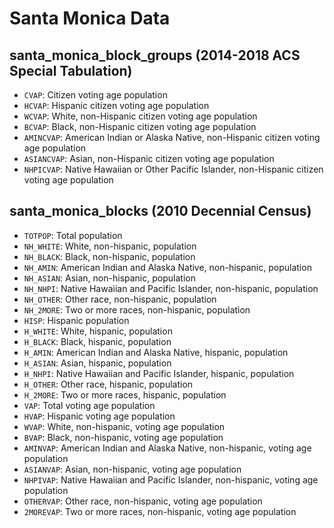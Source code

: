 # Santa Monica Data

## santa_monica_block_groups (2014-2018 ACS Special Tabulation)
* `CVAP`: Citizen voting age population
* `HCVAP`: Hispanic citizen voting age population
* `WCVAP`: White, non-Hispanic citizen voting age population
* `BCVAP`: Black, non-Hispanic citizen voting age population
* `AMINCVAP`: American Indian or Alaska Native, non-Hispanic citizen voting age population
* `ASIANCVAP`: Asian, non-Hispanic citizen voting age population
* `NHPICVAP`: Native Hawaiian or Other Pacific Islander, non-Hispanic citizen voting age population

## santa_monica_blocks (2010 Decennial Census)
* `TOTPOP`: Total population 
* `NH_WHITE`: White, non-hispanic, population
* `NH_BLACK`: Black, non-hispanic, population
* `NH_AMIN`: American Indian and Alaska Native, non-hispanic, population
* `NH_ASIAN`: Asian, non-hispanic, population
* `NH_NHPI`: Native Hawaiian and Pacific Islander, non-hispanic, population
* `NH_OTHER`: Other race, non-hispanic, population
* `NH_2MORE`: Two or more races, non-hispanic, population
* `HISP`: Hispanic population
* `H_WHITE`: White, hispanic, population
* `H_BLACK`: Black, hispanic, population
* `H_AMIN`: American Indian and Alaska Native, hispanic, population
* `H_ASIAN`: Asian, hispanic, population
* `H_NHPI`: Native Hawaiian and Pacific Islander, hispanic, population
* `H_OTHER`: Other race, hispanic, population
* `H_2MORE`: Two or more races, hispanic, population
* `VAP`: Total voting age population
* `HVAP`: Hispanic voting age population
* `WVAP`: White, non-hispanic, voting age population
* `BVAP`: Black, non-hispanic, voting age population
* `AMINVAP`: American Indian and Alaska Native, non-hispanic, voting age population
* `ASIANVAP`: Asian, non-hispanic, voting age population
* `NHPIVAP`: Native Hawaiian and Pacific Islander, non-hispanic, voting age population
* `OTHERVAP`: Other race, non-hispanic, voting age population
* `2MOREVAP`: Two or more races, non-hispanic, voting age population
